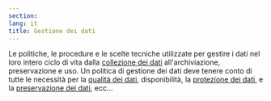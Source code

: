 ```yaml
---
section: 
lang: it
title: Gestione dei dati
---
```


Le politiche, le procedure e le scelte tecniche utilizzate per gestire i dati nel loro intero ciclo di vita dalla [collezione dei dati](/glossary/it/data-collection/) all'archiviazione, preservazione e uso. Un politica di gestione dei dati deve tenere conto di tutte le necessità per la [qualità dei dati](/glossary/it/data-quality/), disponibilità, la [protezione dei dati](/glossary/en/data-protection), e la [preservazione dei dati](/glossary/it/data-preservation/), ecc...
